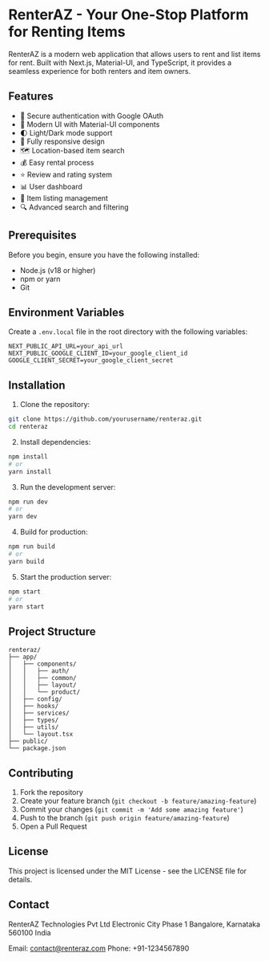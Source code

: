 # RenterAZ - Your One-Stop Platform for Renting Items

RenterAZ is a modern web application that allows users to rent and list items for rent. Built with Next.js, Material-UI, and TypeScript, it provides a seamless experience for both renters and item owners.

## Features

- 🔐 Secure authentication with Google OAuth
- 🎨 Modern UI with Material-UI components
- 🌓 Light/Dark mode support
- 📱 Fully responsive design
- 🗺️ Location-based item search
- 💰 Easy rental process
- ⭐ Review and rating system
- 📊 User dashboard
- 📝 Item listing management
- 🔍 Advanced search and filtering

## Prerequisites

Before you begin, ensure you have the following installed:
- Node.js (v18 or higher)
- npm or yarn
- Git

## Environment Variables

Create a `.env.local` file in the root directory with the following variables:

```env
NEXT_PUBLIC_API_URL=your_api_url
NEXT_PUBLIC_GOOGLE_CLIENT_ID=your_google_client_id
GOOGLE_CLIENT_SECRET=your_google_client_secret
```

## Installation

1. Clone the repository:
```bash
git clone https://github.com/yourusername/renteraz.git
cd renteraz
```

2. Install dependencies:
```bash
npm install
# or
yarn install
```

3. Run the development server:
```bash
npm run dev
# or
yarn dev
```

4. Build for production:
```bash
npm run build
# or
yarn build
```

5. Start the production server:
```bash
npm start
# or
yarn start
```

## Project Structure

```
renteraz/
├── app/
│   ├── components/
│   │   ├── auth/
│   │   ├── common/
│   │   ├── layout/
│   │   └── product/
│   ├── config/
│   ├── hooks/
│   ├── services/
│   ├── types/
│   ├── utils/
│   └── layout.tsx
├── public/
└── package.json
```

## Contributing

1. Fork the repository
2. Create your feature branch (`git checkout -b feature/amazing-feature`)
3. Commit your changes (`git commit -m 'Add some amazing feature'`)
4. Push to the branch (`git push origin feature/amazing-feature`)
5. Open a Pull Request

## License

This project is licensed under the MIT License - see the LICENSE file for details.

## Contact

RenterAZ Technologies Pvt Ltd
Electronic City Phase 1
Bangalore, Karnataka 560100
India

Email: contact@renteraz.com
Phone: +91-1234567890
